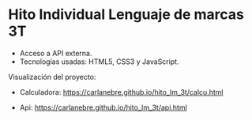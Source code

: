 # Hito Individual Lenguaje de marcas 3T

- Acceso a API externa.
- Tecnologías usadas: HTML5, CSS3 y JavaScript.

Visualización del proyecto:

- Calculadora: https://carlanebre.github.io/hito_lm_3t/calcu.html

- Api: https://carlanebre.github.io/hito_lm_3t/api.html
